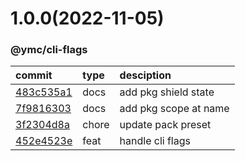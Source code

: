 <a name="1.0.0"></a>
# 1.0.0(2022-11-05)
### @ymc/cli-flags
commit|type|desciption
:----|:----|:----
[483c535a1](https://github.com/ymc-github/js-idea/commit/8483c535a1c9757be0ddd2e50681380442163127)|docs|add pkg shield state
[7f9816303](https://github.com/ymc-github/js-idea/commit/17f9816303affed7df6cf9d56cf31f4ee2c7cbd5)|docs|add pkg scope at name
[3f2304d8a](https://github.com/ymc-github/js-idea/commit/33f2304d8a64fb6ad1eee118dfd2426cdd92e25d)|chore|update pack preset
[452e4523e](https://github.com/ymc-github/js-idea/commit/7452e4523e5e3fcf2279fa51fd5b9c763a2e4a8c)|feat|handle cli flags